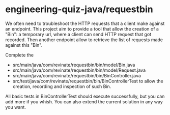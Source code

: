 # engineering-quiz-java/requestbin

We often need to troubleshoot the HTTP requests that a client make against an endpoint. This project aim to provide a tool that allow the creation of a "Bin": a temporary url, where a client can send HTTP request that got recorded.
Then another endpoint allow to retrieve the list of requests made against this "Bin".

Complete the
* src/main/java/com/revinate/requestbin/bin/model/Bin.java
* src/main/java/com/revinate/requestbin/bin/model/Request.java
* src/main/java/com/revinate/requestbin/bin/BinController.java
* src/test/java/com/revinate/requestbin/bin/BinControllerTest
to allow the creation, recording and inspection of such Bin.

All basic tests in BinControllerTest should execute successfully, but you can add more if you whish. You can also extend the current solution in any way you want.

